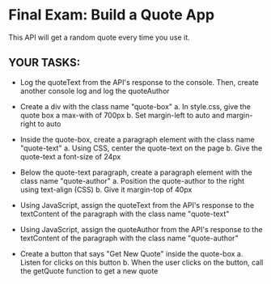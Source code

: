 # Final Exam: Build a Quote App

This API will get a random quote every time you use it.

## YOUR TASKS:

* Log the quoteText from the API's response to the console. Then,
create another console log and log the quoteAuthor

* Create a div with the class name "quote-box"
    a. In style.css, give the quote box a max-with of 700px
    b. Set margin-left to auto and margin-right to auto

* Inside the quote-box, create a paragraph element with the class name "quote-text"
    a. Using CSS, center the quote-text on the page
    b. Give the quote-text a font-size of 24px    

* Below the quote-text paragraph, create a paragraph element with the class name "quote-author"
    a. Position the quote-author to the right using text-align (CSS)
    b. Give it margin-top of 40px

* Using JavaScript, assign the quoteText from the API's response to the textContent of the
paragraph with the class name "quote-text"

* Using JavaScript, assign the quoteAuthor from the API's response to the textContent of the
paragraph with the class name "quote-author"

* Create a button that says "Get New Quote" inside the quote-box
    a. Listen for clicks on this button
    b. When the user clicks on the button, call the getQuote function to get a new quote
